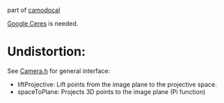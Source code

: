 part of [camodocal](https://github.com/hengli/camodocal)

[Google Ceres](http://ceres-solver.org) is needed.

# Undistortion:

See [Camera.h](https://github.com/dvorak0/camera_model/blob/master/include/camodocal/camera_models/Camera.h) for general interface:

 - liftProjective: Lift points from the image plane to the projective space.
 - spaceToPlane: Projects 3D points to the image plane (Pi function)

